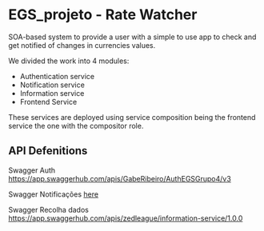 # EGS_projeto - Rate Watcher

SOA-based system to provide a user with a simple to use app to check and get notified of changes in currencies values.

We divided the work into 4 modules:
- Authentication service
- Notification service
- Information service
- Frontend Service

These services are deployed using service composition being the frontend service the one with the compositor role.


## API Defenitions

Swagger Auth
https://app.swaggerhub.com/apis/GabeRibeiro/AuthEGSGrupo4/v3

Swagger Notificações [here](./notification_service/docs/api.yaml)

Swagger Recolha dados
https://app.swaggerhub.com/apis/zedleague/information-service/1.0.0
